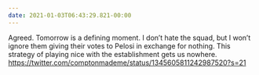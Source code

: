 ```yaml
---
date: 2021-01-03T06:43:29.821-00:00
---
```

Agreed. Tomorrow is a defining moment. I don’t hate the squad, but I won’t ignore them giving their votes to Pelosi in exchange for nothing. This strategy of playing nice with the establishment gets us nowhere. https://twitter.com/comptonmademe/status/1345605811242987520?s=21
